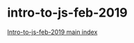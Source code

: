 # intro-to-js-feb-2019
[Intro-to-js-feb-2019 main index](https://geekwisevinson.github.io/intro-to-js-feb-2019/)
